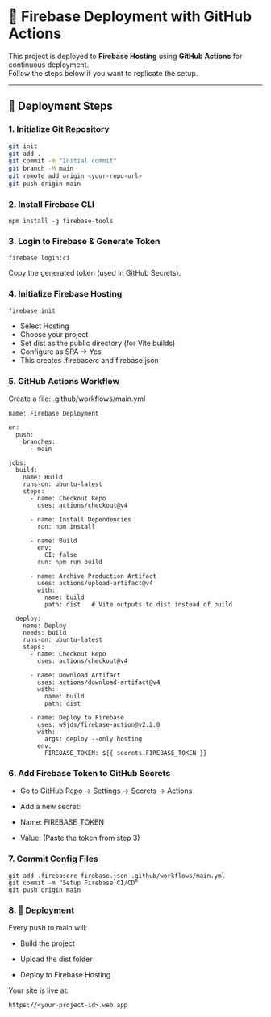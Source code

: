 # 🚀 Firebase Deployment with GitHub Actions

This project is deployed to **Firebase Hosting** using **GitHub Actions** for continuous deployment.  
Follow the steps below if you want to replicate the setup.

---

## 📌 Deployment Steps

### 1. Initialize Git Repository

```bash
git init
git add .
git commit -m "Initial commit"
git branch -M main
git remote add origin <your-repo-url>
git push origin main
```

### 2. Install Firebase CLI

```
npm install -g firebase-tools

```

### 3. Login to Firebase & Generate Token

```
firebase login:ci
```

Copy the generated token (used in GitHub Secrets).

### 4. Initialize Firebase Hosting

```
firebase init
```

- Select Hosting
- Choose your project
- Set dist as the public directory (for Vite builds)
- Configure as SPA → Yes
- This creates .firebaserc and firebase.json

### 5. GitHub Actions Workflow

Create a file: .github/workflows/main.yml

```
name: Firebase Deployment

on:
  push:
    branches:
      - main

jobs:
  build:
    name: Build
    runs-on: ubuntu-latest
    steps:
      - name: Checkout Repo
        uses: actions/checkout@v4

      - name: Install Dependencies
        run: npm install

      - name: Build
        env:
          CI: false
        run: npm run build

      - name: Archive Production Artifact
        uses: actions/upload-artifact@v4
        with:
          name: build
          path: dist   # Vite outputs to dist instead of build

  deploy:
    name: Deploy
    needs: build
    runs-on: ubuntu-latest
    steps:
      - name: Checkout Repo
        uses: actions/checkout@v4

      - name: Download Artifact
        uses: actions/download-artifact@v4
        with:
          name: build
          path: dist

      - name: Deploy to Firebase
        uses: w9jds/firebase-action@v2.2.0
        with:
          args: deploy --only hosting
        env:
          FIREBASE_TOKEN: ${{ secrets.FIREBASE_TOKEN }}

```

### 6. Add Firebase Token to GitHub Secrets

- Go to GitHub Repo → Settings → Secrets → Actions

- Add a new secret:

- Name: FIREBASE_TOKEN

- Value: (Paste the token from step 3)

### 7. Commit Config Files

```
git add .firebaserc firebase.json .github/workflows/main.yml
git commit -m "Setup Firebase CI/CD"
git push origin main
```

### 8. 🎉 Deployment

Every push to main will:

- Build the project

- Upload the dist folder

- Deploy to Firebase Hosting

Your site is live at:

```
https://<your-project-id>.web.app
```
